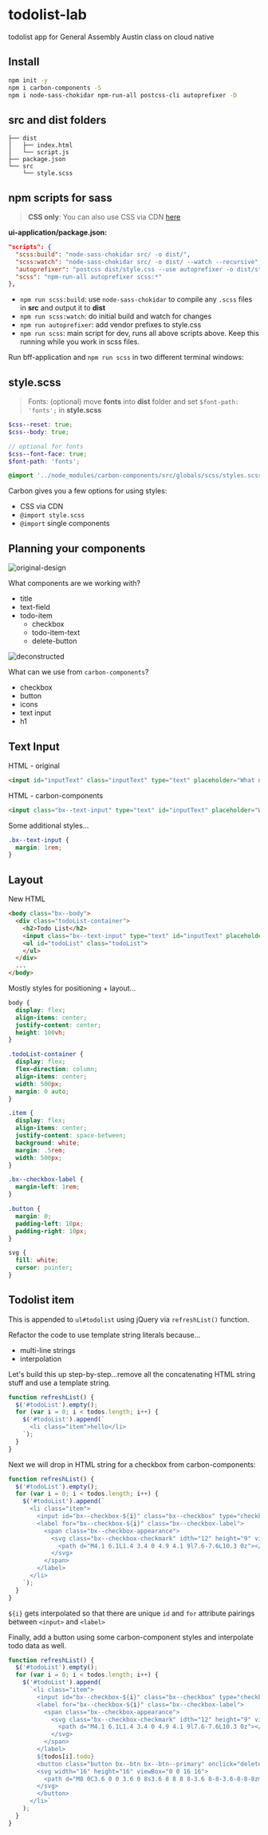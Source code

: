 # todolist-lab
todolist app for General Assembly Austin class on cloud native

## Install

```sh
npm init -y
npm i carbon-components -S
npm i node-sass-chokidar npm-run-all postcss-cli autoprefixer -D
```

## src and dist folders
```
├── dist
│   ├── index.html
│   └── script.js
├── package.json
└── src
    └── style.scss

```

## npm scripts for sass

> **CSS only**: You can also use CSS via CDN [here](https://unpkg.com/carbon-components@7.4.3/css/carbon-components.css)

**ui-application/package.json:**
```json
"scripts": {
  "scss:build": "node-sass-chokidar src/ -o dist/",
  "scss:watch": "node-sass-chokidar src/ -o dist/ --watch --recursive",
  "autoprefixer": "postcss dist/style.css --use autoprefixer -o dist/style.css",
  "scss": "npm-run-all autoprefixer scss:*"
},
```

- `npm run scss:build`: use `node-sass-chokidar` to compile any `.scss` files in **src** and output it to **dist**
- `npm run scss:watch`: do initial build and watch for changes
- `npm run autoprefixer`: add vendor prefixes to style.css
- `npm run scss`: main script for dev, runs all above scripts above. Keep this running while you work in scss files.

Run bff-application and `npm run scss` in two different terminal windows:

## style.scss

> Fonts: (optional) move **fonts** into **dist** folder and set `$font-path: 'fonts';` in **style.scss**

```scss
$css--reset: true;
$css--body: true;

// optional for fonts
$css--font-face: true;
$font-path: 'fonts';

@import '../node_modules/carbon-components/src/globals/scss/styles.scss';
```

Carbon gives you a few options for using styles:
- CSS via CDN
- `@import style.scss`
- `@import` single components



## Planning your components

![original-design](https://cloud.githubusercontent.com/assets/4185382/26179684/b68c53d4-3b2a-11e7-95a9-6655cfbffc46.png)

What components are we working with?

- title
- text-field
- todo-item
  - checkbox
  - todo-item-text
  - delete-button

![deconstructed](https://cloud.githubusercontent.com/assets/4185382/26179983/3d25c212-3b2c-11e7-8c93-632026e9170d.png)

What can we use from `carbon-components`? 
- checkbox
- button
- icons
- text input
- h1

## Text Input

HTML - original
```html
<input id="inputText" class="inputText" type="text" placeholder="What needs to be done?" autofocus="">
```

HTML - carbon-components
```html
<input class="bx--text-input" type="text" id="inputText" placeholder="What needs to be done?" />
```

Some additional styles...

```scss
.bx--text-input {
  margin: 1rem; 
}
```

## Layout

New HTML
```html
<body class="bx--body">
  <div class="todoList-container">
    <h2>Todo List</h2>
    <input class="bx--text-input" type="text" id="inputText" placeholder="What needs to be done?" />
    <ul id="todoList" class="todoList">
    </ul>
  </div>
  ...
</body>
```

Mostly styles for positioning + layout...
```scss
body {
  display: flex;
  align-items: center;
  justify-content: center;
  height: 100vh;
}

.todoList-container {
  display: flex;
  flex-direction: column;
  align-items: center;
  width: 500px;
  margin: 0 auto;
}

.item {
  display: flex;
  align-items: center;
  justify-content: space-between;
  background: white;
  margin: .5rem;
  width: 500px;
}

.bx--checkbox-label {
  margin-left: 1rem;
}

.button {
  margin: 0;
  padding-left: 10px;
  padding-right: 10px;
}

svg {
  fill: white;
  cursor: pointer;
}
```

## Todolist item

This is appended to `ul#todolist` using jQuery via `refreshList()` function.

Refactor the code to use template string literals because...
- multi-line strings
- interpolation


Let's build this up step-by-step...remove all the concatenating HTML string stuff and use a template string.
```js
function refreshList() {
  $('#todoList').empty();
  for (var i = 0; i < todos.length; i++) {
    $('#todoList').append(`
      <li class="item">hello</li>
    `);
  }
}
```

Next we will drop in HTML string for a checkbox from carbon-components:

```js
function refreshList() {
  $('#todoList').empty();
  for (var i = 0; i < todos.length; i++) {
    $('#todoList').append(`
      <li class="item">
        <input id="bx--checkbox-${i}" class="bx--checkbox" type="checkbox" value="green" name="checkbox">
        <label for="bx--checkbox-${i}" class="bx--checkbox-label">
          <span class="bx--checkbox-appearance">
            <svg class="bx--checkbox-checkmark" idth="12" height="9" viewBox="0 0 12 9" fill-rule="evenodd">
              <path d="M4.1 6.1L1.4 3.4 0 4.9 4.1 9l7.6-7.6L10.3 0z"></path>
            </svg>
          </span>
        </label>
      </li>
    `);
  }
}
```

`${i}` gets interpolated so that there are unique `id` and `for` attribute pairings between `<input>` and `<label>`

Finally, add a button using some carbon-component styles and interpolate todo data as well.

```js
function refreshList() {
  $('#todoList').empty();
  for (var i = 0; i < todos.length; i++) {
    $('#todoList').append(
      `<li class="item">
        <input id="bx--checkbox-${i}" class="bx--checkbox" type="checkbox" value="green" name="checkbox">
        <label for="bx--checkbox-${i}" class="bx--checkbox-label">
          <span class="bx--checkbox-appearance">
            <svg class="bx--checkbox-checkmark" idth="12" height="9" viewBox="0 0 12 9" fill-rule="evenodd">
              <path d="M4.1 6.1L1.4 3.4 0 4.9 4.1 9l7.6-7.6L10.3 0z"></path>
            </svg>
          </span>
        </label>
        ${todos[i].todo}
        <button class="button bx--btn bx--btn--primary" onclick="deleteItem(${i})">
        <svg width="16" height="16" viewBox="0 0 16 16">
          <path d="M8 0C3.6 0 0 3.6 0 8s3.6 8 8 8 8-3.6 8-8-3.6-8-8-8zm3.5 10.1l-1.4 1.4L8 9.4l-2.1 2.1-1.4-1.4L6.6 8 4.5 5.9l1.4-1.4L8 6.6l2.1-2.1 1.4 1.4L9.4 8l2.1 2.1z"></path>
        </svg>
        </button>
      </li>`
    );
  }
}
```



